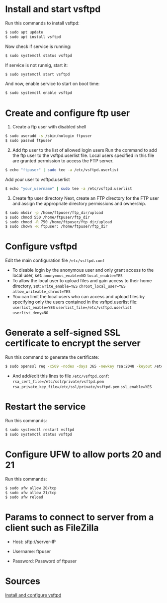 # Install and start vsftpd

Run this commands to install vsftpd:

```bash
$ sudo apt update
$ sudo apt install vsftpd
```
Now check if service is running:

```bash
$ sudo systemctl status vsftpd
```

If service is not runnig, start it:

```bash
$ sudo systemctl start vsftpd
```

And now, enable service to start on boot time:

```bash
$ sudo systemctl enable vsftpd
```

# Create and configure ftp user

1. Create a ftp user with disabled shell

```bash
$ sudo useradd -s /sbin/nologin ftpuser
$ sudo passwd ftpuser
```

2. Add ftp user to the list of allowed login users
Run the command to add the ftp user to the vsftpd.userlist file. Local users specified in this file are granted permission to access the FTP server.

```bash
$ echo "ftpuser" | sudo tee -a /etc/vsftpd.userlist
```
Add your user to vsftpd.userlist

```bash
$ echo "your_username" | sudo tee -a /etc/vsftpd.userlist
```

3. Create ftp user directory
Next, create an FTP directory for the FTP user and assign the appropriate directory permissions and ownership.

```bash
$ sudo mkdir -p /home/ftpuser/ftp_dir/upload
$ sudo chmod 550 /home/ftpuser/ftp_dir
$ sudo chmod -R 750 /home/ftpuser/ftp_dir/upload
$ sudo chown -R ftpuser: /home/ftpuser/ftp_dir
```

# Configure vsftpd

Edit the main configuration file ```/etc/vsftpd.conf```
- To disable login by the anonymous user and only grant access to the local user, set:
	```anonymous_enable=NO```
	```local_enable=YES```
- To allow the local user to upload files and gain access to their home directory, set: 
	```write_enable=YES```
	```chroot_local_user=YES```
	```allow_writeable_chroot=YES```
- You can limit the local users who can access and upload files by specifying only the users contained in the vsftpd.userlist file:
	```userlist_enable=YES```
	```userlist_file=/etc/vsftpd.userlist```
	```userlist_deny=NO```

# Generate a self-signed SSL certificate to encrypt the server

Run this command to generate the certificate:
```bash
$ sudo openssl req -x509 -nodes -days 365 -newkey rsa:2048 -keyout /etc/ssl/private/vsftpd.pem -out /etc/ssl/private/vsftpd.pem
```
- And add/edit this lines to file ```/etc/vsftpd.conf```:
	```rsa_cert_file=/etc/ssl/private/vsftpd.pem```
	```rsa_private_key_file=/etc/ssl/private/vsftpd.pem```
	```ssl_enable=YES```
   
# Restart the service

Run this commands:
```bash
$ sudo systemctl restart vsftpd
$ sudo systemctl status vsftpd
```

# Configure UFW to allow ports 20 and 21

Run this commands:
```bash
$ sudo ufw allow 20/tcp
$ sudo ufw allow 21/tcp
$ sudo ufw reload
```

# Params to connect to server from a client such as FileZilla

- Host: sftp://server-IP

- Username: ftpuser

- Password: Password of ftpuser

# Sources

[Install and configure vsftpd](https://linuxopsys.com/topics/install-vsftpd-ftp-server-on-debian?utm_content=cmp-true)
